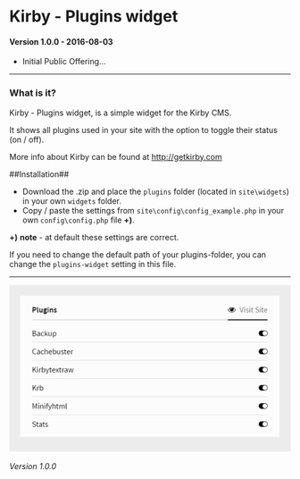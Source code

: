 # Kirby - Plugins widget

#### Version 1.0.0 - 2016-08-03
- Initial Public Offering...

****

### What is it?

Kirby - Plugins widget, is a simple widget for the Kirby CMS.

It shows all plugins used in your site with the option to toggle their status (on / off).

More info about Kirby can be found at http://getkirby.com

##Installation##

- Download the .zip and place the ```plugins``` folder (located in ```site\widgets```) in your own ```widgets``` folder.
- Copy / paste the settings from ```site\config\config_example.php``` in your own ```config\config.php``` file **+)**.

**+)** **note** - at default these settings are correct.

If you need to change the default path of your plugins-folder, you can change the `plugins-widget` setting in this file.

****

![Kirby - Plugins widget](kirby-plugins-widget.gif "Kirby - Plugins widget")

*Version 1.0.0*